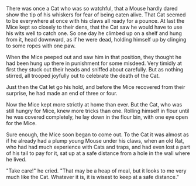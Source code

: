 There was once a Cat who was so watchful, that a Mouse hardly
dared show the tip of his whiskers for fear of being eaten alive.
That Cat seemed to be everywhere at once with his claws all ready
for a pounce. At last the Mice kept so closely to their dens,
that the Cat saw he would have to use his wits well to catch one.
So one day he climbed up on a shelf and hung from it, head
downward, as if he were dead, holding himself up by clinging to
some ropes with one paw.

When the Mice peeped out and saw him in that position, they
thought he had been hung up there in punishment for some misdeed.
Very timidly at first they stuck out their heads and sniffed
about carefully. But as nothing stirred, all trooped joyfully out
to celebrate the death of the Cat.

Just then the Cat let go his hold, and before the Mice recovered
from their surprise, he had made an end of three or four.

Now the Mice kept more strictly at home than ever. But the Cat,
who was still hungry for Mice, knew more tricks than one. Rolling
himself in flour until he was covered completely, he lay down in
the flour bin, with one eye open for the Mice.

Sure enough, the Mice soon began to come out. To the Cat it was
almost as if he already had a plump young Mouse under his claws,
when an old Rat, who had had much experience with Cats and traps,
and had even lost a part of his tail to pay for it, sat up at a
safe distance from a hole in the wall where he lived.

"Take care!" he cried. "That may be a heap of meal, but it looks
to me very much like the Cat. Whatever it is, it is wisest to
keep at a safe distance."
